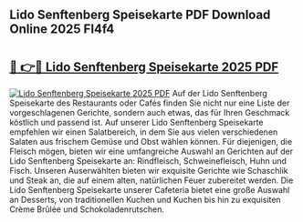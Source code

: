 ## Lido Senftenberg Speisekarte PDF Download Online 2025 FI4f4

# <h2><a href="http://gc73rs.nevu.top/?p=Lido+Senftenberg+Speisekarte">🔗 👉🔴 Lido Senftenberg Speisekarte 2025 PDF</a></h2>

[![Lido Senftenberg Speisekarte 2025 PDF](https://i.imgur.com/dBaPXMq.png)](http://gc73rs.nevu.top/?p=Lido+Senftenberg+Speisekarte)
Auf der Lido Senftenberg Speisekarte des Restaurants oder Cafés finden Sie nicht nur eine Liste der vorgeschlagenen Gerichte, sondern auch etwas, das für Ihren Geschmack köstlich und passend ist. Auf unserer Lido Senftenberg Speisekarte empfehlen wir einen Salatbereich, in dem Sie aus vielen verschiedenen Salaten aus frischem Gemüse und Obst wählen können. Für diejenigen, die Fleisch mögen, bieten wir eine umfangreiche Auswahl an Gerichten auf der Lido Senftenberg Speisekarte an: Rindfleisch, Schweinefleisch, Huhn und Fisch. Unseren Auserwählten bieten wir exquisite Gerichte wie Schaschlik und Steak an, die auf einem alten, natürlichen Feuer zubereitet werden. Die Lido Senftenberg Speisekarte unserer Cafeteria bietet eine große Auswahl an Desserts, von traditionellen Kuchen und Kuchen bis hin zu exquisiten Crème Brûlée und Schokoladenrutschen.
